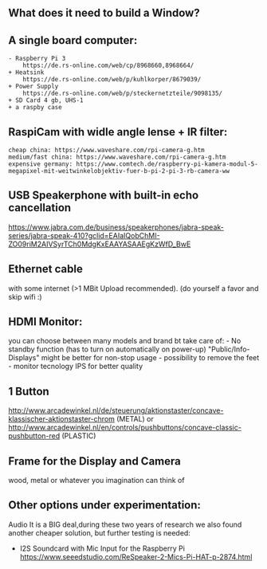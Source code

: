 
## What does it need to build a Window?

## A single board computer: 
    - Raspberry Pi 3
        https://de.rs-online.com/web/cp/8968660,8968664/
    + Heatsink
        https://de.rs-online.com/web/p/kuhlkorper/8679039/
    + Power Supply
        https://de.rs-online.com/web/p/steckernetzteile/9098135/
    + SD Card 4 gb, UHS-1
    + a raspby case


## RaspiCam with widle angle lense + IR filter:
    cheap china: https://www.waveshare.com/rpi-camera-g.htm
    medium/fast china: https://www.waveshare.com/rpi-camera-g.htm
    expensive germany: https://www.comtech.de/raspberry-pi-kamera-modul-5-megapixel-mit-weitwinkelobjektiv-fuer-b-pi-2-pi-3-rb-camera-ww

## USB Speakerphone with built-in echo cancellation
https://www.jabra.com.de/business/speakerphones/jabra-speak-series/jabra-speak-410?gclid=EAIaIQobChMI-ZO09riM2AIVSyrTCh0MdgKxEAAYASAAEgKzWfD_BwE

## Ethernet cable 
 with some internet (>1 MBit Upload recommended). (do yourself a favor and skip wifi :)

## HDMI Monitor:
you can choose between many models and brand bt take care of:
    - No standby function (has to turn on automatically on power-up)
    "Public/Info-Displays" might be better for non-stop usage
    - possibility to remove the feet
    - monitor tecnology IPS for better quality

## 1 Button
http://www.arcadewinkel.nl/de/steuerung/aktionstaster/concave-klassischer-aktionstaster-chrom (METAL)
or
http://www.arcadewinkel.nl/en/controls/pushbuttons/concave-classic-pushbutton-red
(PLASTIC)

## Frame for the Display and Camera
wood, metal or whatever you imagination can think of



## Other options under experimentation:

Audio 
It is a BIG deal,during these two years of research we also found another cheaper solution, but further testing is needed:
- I2S Soundcard  with Mic Input for the Raspberry Pi https://www.seeedstudio.com/ReSpeaker-2-Mics-Pi-HAT-p-2874.html

